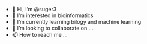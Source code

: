 - 👋 Hi, I’m @suger3
- 👀 I’m interested in bioinformatics
- 🌱 I’m currently learning bilogy and machine learning
- 💞️ I’m looking to collaborate on ...
- 📫 How to reach me ...

<!---
suger3/suger3 is a ✨ special ✨ repository because its `README.md` (this file) appears on your GitHub profile.
You can click the Preview link to take a look at your changes.
--->
